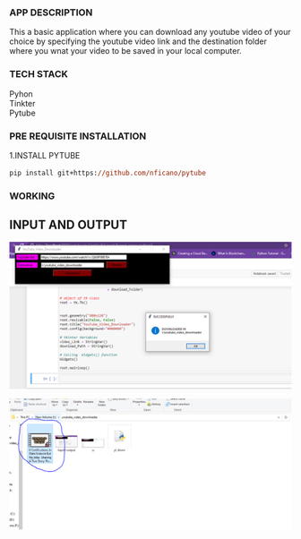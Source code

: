 ### APP DESCRIPTION
This a basic application where you can download any youtube video of your choice by specifying the youtube video link and the destination folder where you wnat your video to be saved in your local computer.

### TECH STACK
Pyhon <br/>
Tinkter <br/>
Pytube

### PRE REQUISITE INSTALLATION
1.INSTALL PYTUBE

```ps 
pip install git+https://github.com/nficano/pytube
```
### WORKING 
## INPUT AND OUTPUT
![alt text](https://github.com/spursbyte/Hacking-Scripts/blob/main/Python/youtube_video_downloader/input%2Boutput.PNG)

![alt text](https://github.com/spursbyte/Hacking-Scripts/blob/main/Python/youtube_video_downloader/video.PNG)
